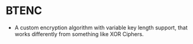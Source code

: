 # BTENC
- A custom encryption algorithm with variable key length support, that works differently from something like XOR Ciphers.
